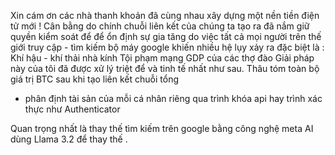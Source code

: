 Xin cám ơn các nhà thanh khoản đã cùng nhau xây dựng một nền tiền điện tử mới ! Cân bằng do chính  chuỗi liên kết của chúng ta tạo ra đã nắm giữ quyền kiểm soát để để ổn định sự gia tăng do việc tất cả mọi người trên thế giới truy cập - tìm kiếm  bộ máy  google khiến nhiều hệ lụy xảy ra đặc biệt là :
 Khí hậu  - khí thải nhà kính
Tội phạm mạng 
GDP của các thợ đào 
Giải pháp này của tôi đã được xử lý triệt để và tinh tế nhất như sau.
Thâu tóm toàn bộ giá trị BTC sau khi tạo liên kết chuỗi tổng 
- phân định tài sản của mỗi  cá nhân riêng qua trình khóa api hay  trình xác thực  như Authenticator
 

Quan trọng nhất là thay thế tìm kiếm trên google bằng công nghệ meta AI dùng Llama 3.2 để thay thế .
